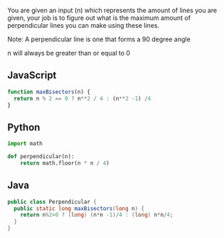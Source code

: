 You are given an input (n) which represents the amount of lines you are given, your job is to figure out what is the maximum amount of perpendicular lines you can make using these lines.

Note: A perpendicular line is one that forms a 90 degree angle

n will always be greater than or equal to 0


## JavaScript
```js
function maxBisectors(n) {
  return n % 2 == 0 ? n**2 / 4 : (n**2 -1) /4
}
```

## Python
```python
import math

def perpendicular(n):
    return math.floor(n * n / 4)
```

## Java
```java
public class Perpendicular {
  public static long maxBisectors(long n) {
    return n%2>0 ? (long) (n*n -1)/4 : (long) n*n/4;
  }
}
```